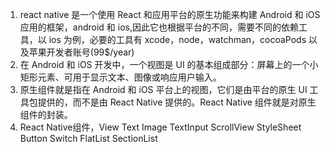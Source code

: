 1. react native 是一个使用 React 和应用平台的原生功能来构建 Android 和 iOS 应用的框架，android 和 ios,因此它也根据平台的不同，需要不同的依赖工具，以 ios 为例，必要的工具有 xcode，node，watchman，cocoaPods 以及苹果开发者账号(99$/year)
2. 在 Android 和 iOS 开发中，一个视图是 UI 的基本组成部分：屏幕上的一个小矩形元素、可用于显示文本、图像或响应用户输入。
3. 原生组件就是指在 Android 和 iOS 平台上的视图，它们是由平台的原生 UI 工具包提供的，而不是由 React Native 提供的。React Native 组件就是对原生组件的封装。
4. React Native组件，View Text Image TextInput ScrollView StyleSheet Button Switch FlatList SectionList 

